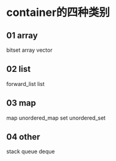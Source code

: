 # container的四种类别

## 01 array 
bitset 
array
vector

## 02 list
forward_list 
list 

## 03 map
map
unordered_map
set
unordered_set

## 04 other
stack
queue
deque
 
